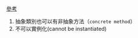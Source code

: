 [參考](https://ithelp.ithome.com.tw/articles/10231309)

1. 抽象類別也可以有非抽象方法（`concrete method`）
2. 不可以實例化(cannot be instantiated)


